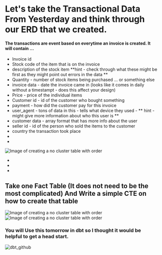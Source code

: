 # Let's take the Transactional Data From Yesterday and think through our ERD that we created.  
#### The transactions are event based on everytime an invoice is created.  It will contain ...
- Invoice id
- Stock code of the item that is on the invoice
- description of the stock item **hint - check through what these might be first as they might point out errors in the data **
- Quantity - number of stock items being purchased ... or something else 
- invoice data - date the invoice came in (looks like it comes in daily without a timestampt - does this affect your design)
- Price - price of the individual items 
- Customer id - id of the customer who bought something 
- payment - how did the customer pay for this invoice 
- user_agent - tons of data in this - tells what device they used - ** hint - might give more information about who this user is **
- customer data - array format that has more info about the user
- seller id - id of the person who sold the items to the customer 
- country the transaction took place
- 
- 
![Image of creating a no cluster table with order](https://github.com/kerrynakayama/developintelligence_data_engineering/blob/master/Day_01/LAB_01/IMAGES/Screen%20Shot%202020-07-05%20at%203.53.37%20PM.png)



-
-
-

## Take one Fact Table (It does not need to be the most complicated) And Write a simple CTE on how to create that table 

![Image of creating a no cluster table with order](https://github.com/kerrynakayama/developintelligence_data_engineering/blob/master/Day_01/LAB_01/IMAGES/erd.jpg)
![Image of creating a no cluster table with order](https://github.com/kerrynakayama/developintelligence_data_engineering/blob/master/Day_01/LAB_01/IMAGES/erd2.png)

### You will Use this tomorrow in dbt so I thought it would be helpful to get a head start.  
![dbt_github](https://github.com/kerrynakayama/developintelligence_data_engineering/blob/master/Day_03/LAB_08/IMAGES/init2.png) 
